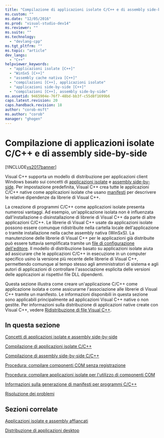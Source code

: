 ```yaml
---
title: "Compilazione di applicazioni isolate C/C++ e di assembly side-by-side | Microsoft Docs"
ms.custom: ""
ms.date: "12/05/2016"
ms.prod: "visual-studio-dev14"
ms.reviewer: ""
ms.suite: ""
ms.technology: 
  - "devlang-cpp"
ms.tgt_pltfrm: ""
ms.topic: "article"
dev_langs: 
  - "C++"
helpviewer_keywords: 
  - "applicazioni isolate [C++]"
  - "WinSxS [C++]"
  - "assembly cache nativa [C++]"
  - "compilazioni [C++], applicazioni isolate"
  - "applicazioni side-by-side [C++]"
  - "compilazioni [C++], assembly side-by-side"
ms.assetid: 9465904e-76f7-48bd-bb3f-c55d8f1699b6
caps.latest.revision: 20
caps.handback.revision: 18
author: "corob-msft"
ms.author: "corob"
manager: "ghogen"
---
```

# Compilazione di applicazioni isolate C/C++ e di assembly side-by-side
[!INCLUDE[vs2017banner](../assembler/inline/includes/vs2017banner.md)]

Visual C\+\+ supporta un modello di distribuzione per applicazioni client Windows basato sui concetti di [applicazioni isolate](http://msdn.microsoft.com/library/aa375190) e [assembly side\-by\-side](_win32_side_by_side_assemblies). Per impostazione predefinita, Visual C\+\+ crea tutte le applicazioni C\/C\+\+ native come applicazioni isolate che usano [manifesti](http://msdn.microsoft.com/library/aa375365) per descrivere le relative dipendenze da librerie di Visual C\+\+.  
  
 La creazione di programmi C\/C\+\+ come applicazioni isolate presenta numerosi vantaggi. Ad esempio, un'applicazione isolata non è influenzata dall'installazione o disinstallazione di librerie di Visual C\+\+ da parte di altre applicazioni C\/C\+\+. Le librerie di Visual C\+\+ usate da applicazioni isolate possono essere comunque ridistribuite nella cartella locale dell'applicazione o tramite installazione nella cache assembly nativa \(WinSxS\). La manutenzione delle librerie di Visual C\+\+ per le applicazioni già distribuite può essere tuttavia semplificata tramite un [file di configurazione dell'editore](http://msdn.microsoft.com/library/aa375680). Il modello di distribuzione basato su applicazioni isolate aiuta ad assicurare che le applicazioni C\/C\+\+ in esecuzione in un computer specifico usino la versione più recente delle librerie di Visual C\+\+, permettendo comunque al tempo stesso agli amministratori di sistema e agli autori di applicazioni di controllare l'associazione esplicita delle versioni delle applicazioni ai rispettivi file DLL dipendenti.  
  
 Questa sezione illustra come creare un'applicazione C\/C\+\+ come applicazione isolata e come assicurarne l'associazione alle librerie di Visual C\+\+ tramite un manifesto. Le informazioni disponibili in questa sezione sono applicabili principalmente ad applicazioni Visual C\+\+ native o non gestite. Per informazioni sulla distribuzione di applicazioni native create con Visual C\+\+, vedere [Ridistribuzione di file Visual C\+\+](../ide/redistributing-visual-cpp-files.md).  
  
## In questa sezione  
 [Concetti di applicazioni isolate e assembly side\-by\-side](../build/concepts-of-isolated-applications-and-side-by-side-assemblies.md)  
  
 [Compilazione di applicazioni isolate C\/C\+\+](../build/building-c-cpp-isolated-applications.md)  
  
 [Compilazione di assembly side\-by\-side C\/C\+\+](../build/building-c-cpp-side-by-side-assemblies.md)  
  
 [Procedura: compilare componenti COM senza registrazione](../build/how-to-build-registration-free-com-components.md)  
  
 [Procedura: compilare applicazioni isolate per l'utilizzo di componenti COM](../build/how-to-build-isolated-applications-to-consume-com-components.md)  
  
 [Informazioni sulla generazione di manifesti per programmi C\/C\+\+](../build/understanding-manifest-generation-for-c-cpp-programs.md)  
  
 [Risoluzione dei problemi](../build/troubleshooting-c-cpp-isolated-applications-and-side-by-side-assemblies.md)  
  
## Sezioni correlate  
 [Applicazioni isolate e assembly affiancati](http://msdn.microsoft.com/library/dd408052)  
  
 [Distribuzione di applicazioni desktop](../ide/deploying-native-desktop-applications-visual-cpp.md)